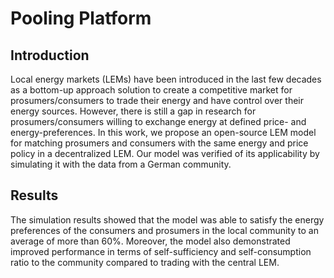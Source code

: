 # Pooling Platform
## Introduction
Local energy markets (LEMs) have been introduced in the last few decades as a bottom-up approach solution to create a competitive market for prosumers/consumers to trade their energy and have control over their energy sources. However, there is still a gap in research for prosumers/consumers willing to exchange energy at defined price- and energy-preferences. In this work, we propose an open-source LEM model for matching prosumers and consumers with the same energy and price policy in a decentralized LEM. Our model was verified of its applicability by simulating it with the data from a German community. 

## Results
The simulation results showed that the model was able to satisfy the energy preferences of the consumers and prosumers in the local community to an average of more than 60\%. Moreover, the model also demonstrated improved performance in terms of self-sufficiency and self-consumption ratio to the community compared to trading with the central LEM.




